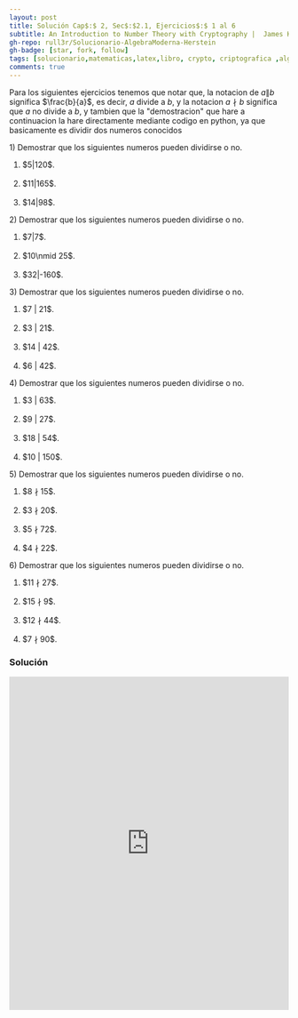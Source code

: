 ```yaml
---
layout: post
title: Solución Cap$:$ 2, Sec$:$2.1, Ejercicios$:$ 1 al 6
subtitle: An Introduction to Number Theory with Cryptography |  James Kraft - Lawrence Washington | 2º Edición | Ingles
gh-repo: rull3r/Solucionario-AlgebraModerna-Herstein
gh-badge: [star, fork, follow]
tags: [solucionario,matematicas,latex,libro, crypto, criptografica ,algebra abstracta, divisibilidad, numeros, teoria de numeros]
comments: true
---
```


Para los siguientes ejercicios tenemos que notar que, la notacion de $a\|b$ significa $\frac{b}{a}$, es decir, $a$ divide a $b$, y la notacion $a\nmid b$ significa que $a$ no divide a $b$, y tambien que la "demostracion" que hare a continuacion la hare directamente mediante codigo en python, ya que basicamente es dividir dos numeros conocidos


<div class="box-note">
1) Demostrar que los siguientes numeros pueden dividirse o no.

<ol>
    <li value="a)">
    $5|120$.    
    </li><br>
    <li value="b)">
    $11|165$.
    </li><br>
    <li value="c)">
    $14|98$.
    </li>
</ol>

</div>

<div class="box-note">
2) Demostrar que los siguientes numeros pueden dividirse o no.

<ol>
    <li value="a)">
    $7|7$.    
    </li><br>
    <li value="b)">
    $10\nmid 25$.
    </li><br>
    <li value="c)">
    $32|-160$.
    </li>
</ol>

</div>


<div class="box-note">
3) Demostrar que los siguientes numeros pueden dividirse o no.

<ol>
    <li value="a)">
    $7 | 21$.    
    </li><br>
    <li value="b)">
    $3 | 21$.
    </li><br>
    <li value="c)">
    $14 | 42$.
    </li><br>
    <li value="d)">
    $6 | 42$.
    </li>
</ol>

</div>


<div class="box-note">
4) Demostrar que los siguientes numeros pueden dividirse o no.

<ol>
    <li value="a)">
    $3 | 63$.    
    </li><br>
    <li value="b)">
    $9 | 27$.
    </li><br>
    <li value="c)">
    $18 | 54$.
    </li><br>
    <li value="d)">
    $10 | 150$.
    </li>
</ol>

</div>


<div class="box-note">
5) Demostrar que los siguientes numeros pueden dividirse o no.

<ol>
    <li value="a)">
    $8 ∤ 15$.    
    </li><br>
    <li value="b)">
    $3 ∤ 20$.
    </li><br>
    <li value="c)">
    $5 ∤ 72$.
    </li><br>
    <li value="d)">
    $4 ∤ 22$.
    </li>
</ol>

</div>



<div class="box-note">
6) Demostrar que los siguientes numeros pueden dividirse o no.

<ol>
        <li value="a)">
    $11 ∤ 27$.    
    </li><br>
    <li value="b)">
    $15 ∤ 9$.
    </li><br>
    <li value="c)">
    $12 ∤ 44$.
    </li><br>
    <li value="d)">
    $7 ∤ 90$.
    </li>
</ol>

</div>

### Solución

<iframe src="https://trinket.io/embed/python/97d2a1408e?runOption=run&start=result" width="100%" height="600" frameborder="0" marginwidth="0" marginheight="0" allowfullscreen></iframe>




